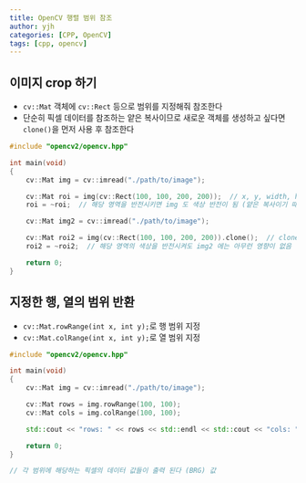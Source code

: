 ```yaml
---
title: OpenCV 행렬 범위 참조
author: yjh
categories: [CPP, OpenCV]
tags: [cpp, opencv]
---
```


## 이미지 crop 하기

- `cv::Mat` 객체에 `cv::Rect` 등으로 범위를 지정해줘 참조한다
- 단순히 픽셀 데이터를 참조하는 얕은 복사이므로 새로운 객체를 생성하고 싶다면 `clone()`을 먼저 사용 후 참조한다

```cpp
#include "opencv2/opencv.hpp"

int main(void)
{
    cv::Mat img = cv::imread("./path/to/image");

    cv::Mat roi = img(cv::Rect(100, 100, 200, 200));  // x, y, width, height
    roi = ~roi;  // 해당 영역을 반전시키면 img 도 색상 반전이 됨 (얕은 복사이기 때문)

    cv::Mat img2 = cv::imread("./path/to/image");

    cv::Mat roi2 = img(cv::Rect(100, 100, 200, 200)).clone();  // clone() 을 통해 객체 복사
    roi2 = ~roi2;  // 해당 영역의 색상을 반전시켜도 img2 에는 아무런 영향이 없음 (깊은 복사로 객체를 복사했기 때문)

    return 0;
}
```

## 지정한 행, 열의 범위 반환

- `cv::Mat.rowRange(int x, int y);`로 행 범위 지정
- `cv::Mat.colRange(int x, int y);`로 열 범위 지정

```cpp
#include "opencv2/opencv.hpp"

int main(void)
{
    cv::Mat img = cv::imread("./path/to/image");

    cv::Mat rows = img.rowRange(100, 100);
    cv::Mat cols = img.colRange(100, 100);

    std::cout << "rows: " << rows << std::endl << std::cout << "cols: " << cols << std::endl;

    return 0;
}

// 각 범위에 해당하는 픽셀의 데이터 값들이 출력 된다 (BRG) 값
```
